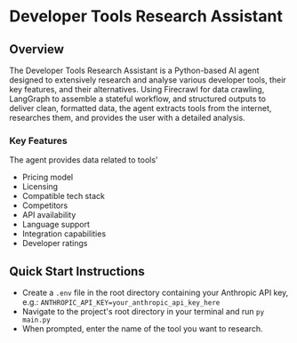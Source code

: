 # Developer Tools Research Assistant

## Overview

The Developer Tools Research Assistant is a Python-based AI agent designed to extensively research and analyse various developer tools, their key features, and their alternatives. Using Firecrawl for data crawling, LangGraph to assemble a stateful workflow, and structured outputs to deliver clean, formatted data, the agent extracts tools from the internet, researches them, and provides the user with a detailed analysis.

### Key Features

The agent provides data related to tools'

- Pricing model
- Licensing
- Compatible tech stack
- Competitors
- API availability
- Language support
- Integration capabilities
- Developer ratings

## Quick Start Instructions

- Create a `.env` file in the root directory containing your Anthropic API key, e.g.:
  `ANTHROPIC_API_KEY=your_anthropic_api_key_here`
- Navigate to the project's root directory in your terminal and run `py main.py`
- When prompted, enter the name of the tool you want to research.
